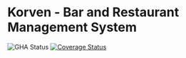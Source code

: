 # Korven - Bar and Restaurant Management System

![GHA Status](https://github.com/uca-argentina/project-template/actions/workflows/GHA.yml/badge.svg)
[![Coverage Status](https://coveralls.io/repos/github/uca-pid/2025-nempeth-front/badge.svg?branch=master)](https://coveralls.io/github/uca-pid/2025-nempeth-front?branch=master)

